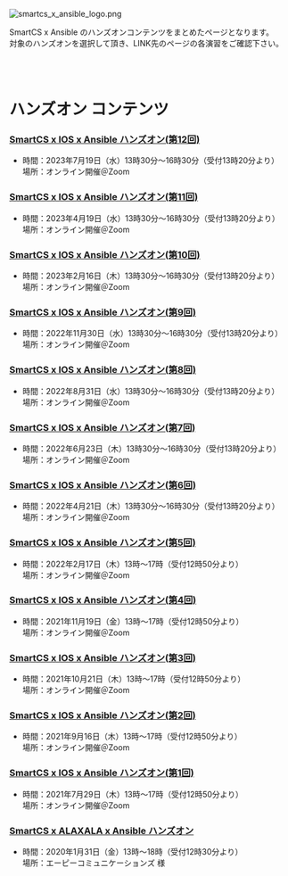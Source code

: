 ![smartcs_x_ansible_logo.png](./smartcs_x_ansible_logo.png)

SmartCS x Ansible のハンズオンコンテンツをまとめたページとなります。  
対象のハンズオンを選択して頂き、LINK先のページの各演習をご確認下さい。  

<br>
<br>

# ハンズオン コンテンツ

### [SmartCS x IOS x Ansible ハンズオン(第12回)](./SmartCSxIOS_short-course/README.md)

- 時間：2023年7月19日（水）13時30分〜16時30分（受付13時20分より）  
場所：オンライン開催＠Zoom

### [SmartCS x IOS x Ansible ハンズオン(第11回)](https://github.com/ssol-smartcs/ansible-handson/blob/2023.04.19/SmartCSxIOS_short-course/README.md)

- 時間：2023年4月19日（水）13時30分〜16時30分（受付13時20分より）  
場所：オンライン開催＠Zoom

### [SmartCS x IOS x Ansible ハンズオン(第10回)](https://github.com/ssol-smartcs/ansible-handson/blob/2023.02.16/SmartCSxIOS_short-course/README.md)

- 時間：2023年2月16日（木）13時30分〜16時30分（受付13時20分より）  
場所：オンライン開催＠Zoom

### [SmartCS x IOS x Ansible ハンズオン(第9回)](https://github.com/ssol-smartcs/ansible-handson/blob/2022.11.30/SmartCSxIOS_short-course/README.md)

- 時間：2022年11月30日（水）13時30分〜16時30分（受付13時20分より）  
場所：オンライン開催＠Zoom

### [SmartCS x IOS x Ansible ハンズオン(第8回)](https://github.com/ssol-smartcs/ansible-handson/tree/2022.08.31/SmartCSxIOS_short-course/README.md)

- 時間：2022年8月31日（水）13時30分〜16時30分（受付13時20分より）  
場所：オンライン開催＠Zoom

### [SmartCS x IOS x Ansible ハンズオン(第7回)](https://github.com/ssol-smartcs/ansible-handson/tree/2022.06.23/SmartCSxIOS_short-course/README.md)

- 時間：2022年6月23日（木）13時30分〜16時30分（受付13時20分より）  
場所：オンライン開催＠Zoom

### [SmartCS x IOS x Ansible ハンズオン(第6回)](https://github.com/ssol-smartcs/ansible-handson/blob/2022.04.21/SmartCSxIOS_short-course/README.md)

- 時間：2022年4月21日（木）13時30分〜16時30分（受付13時20分より）  
場所：オンライン開催＠Zoom

### [SmartCS x IOS x Ansible ハンズオン(第5回)](https://github.com/ssol-smartcs/ansible-handson/tree/2022.02.17/SmartCSxIOS/README.md)

- 時間：2022年2月17日（木）13時〜17時（受付12時50分より）  
場所：オンライン開催＠Zoom

### [SmartCS x IOS x Ansible ハンズオン(第4回)](https://github.com/ssol-smartcs/ansible-handson/blob/2021.11.19/SmartCSxIOS/README.md)

- 時間：2021年11月19日（金）13時〜17時（受付12時50分より）  
場所：オンライン開催＠Zoom

### [SmartCS x IOS x Ansible ハンズオン(第3回)](https://github.com/ssol-smartcs/ansible-handson/blob/2021.10.21/SmartCSxIOS/README.md)

- 時間：2021年10月21日（木）13時〜17時（受付12時50分より）  
場所：オンライン開催＠Zoom

### [SmartCS x IOS x Ansible ハンズオン(第2回)](https://github.com/ssol-smartcs/ansible-handson/tree/2021.09.16/SmartCS%C3%97IOS/README.md)

- 時間：2021年9月16日（木）13時〜17時（受付12時50分より）  
場所：オンライン開催＠Zoom

### [SmartCS x IOS x Ansible ハンズオン(第1回)](https://github.com/ssol-smartcs/ansible-handson/blob/2021.07.29/SmartCS%C3%97IOS/README.md)

- 時間：2021年7月29日（木）13時〜17時（受付12時50分より）  
場所：オンライン開催＠Zoom

### [SmartCS x ALAXALA x Ansible ハンズオン](./SmartCSxALAXALA/README.md)

- 時間：2020年1月31日（金）13時〜18時（受付12時30分より）  
場所：エーピーコミュニケーションズ 様
